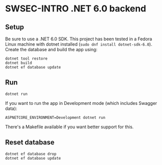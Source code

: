 # SWSEC-INTRO .NET 6.0 backend

## Setup

Be sure to use a .NET 6.0 SDK. This project has been tested in a Fedora Linux
machine with dotnet installed (`sudo dnf install dotnet-sdk-6.0`). Create the
database and build the app using:

```shell
dotnet tool restore
dotnet build
dotnet ef database update
```

## Run

```shell
dotnet run
```

If you want to run the app in Development mode (which includes Swagger data):

```shell
ASPNETCORE_ENVIRONMENT=Development dotnet run
```

There's a Makefile available if you want better support for this.

## Reset database

```
dotnet ef database drop
dotnet ef database update
```

